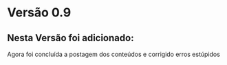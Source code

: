 # Versão 0.9
## Nesta Versão foi adicionado:
Agora foi concluída a postagem dos conteúdos e corrigido erros estúpidos
